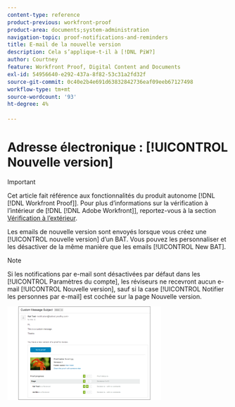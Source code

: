 ```yaml
---
content-type: reference
product-previous: workfront-proof
product-area: documents;system-administration
navigation-topic: proof-notifications-and-reminders
title: E-mail de la nouvelle version
description: Cela s’applique-t-il à [!DNL PiW?]
author: Courtney
feature: Workfront Proof, Digital Content and Documents
exl-id: 54956640-e292-437a-8f82-53c31a2fd32f
source-git-commit: 0c40e2b4e691d63832842736eaf09eeb67127498
workflow-type: tm+mt
source-wordcount: '93'
ht-degree: 4%

---
```


# Adresse électronique : [!UICONTROL Nouvelle version]

>[!IMPORTANT]
>
>Cet article fait référence aux fonctionnalités du produit autonome [!DNL [!DNL Workfront Proof]]. Pour plus d’informations sur la vérification à l’intérieur de [!DNL [!DNL Adobe Workfront]], reportez-vous à la section [Vérification à l’extérieur](../../../review-and-approve-work/proofing/proofing.md).

<!--
<p style="color: #ff1493;" data-mc-conditions="QuicksilverOrClassic.Draft mode">Does this apply to PiW?</p>
-->

Les emails de nouvelle version sont envoyés lorsque vous créez une [!UICONTROL nouvelle version] d’un BAT. Vous pouvez les personnaliser et les désactiver de la même manière que les emails [!UICONTROL New BAT].

>[!NOTE]
>
>Si les notifications par e-mail sont désactivées par défaut dans les [!UICONTROL Paramètres du compte], les réviseurs ne recevront aucun e-mail [!UICONTROL Nouvelle version], sauf si la case [!UICONTROL Notifier les personnes par e-mail] est cochée sur la page Nouvelle version.

![New_Version_Email.png](assets/new-version-email-350x212.png)
